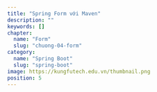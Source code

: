 ```yaml
---
title: "Spring Form với Maven"
description: ""
keywords: []
chapter:
  name: "Form"
  slug: "chuong-04-form"
category:
  name: "Spring Boot"
  slug: "spring-boot"
image: https://kungfutech.edu.vn/thumbnail.png
position: 5
---
```

